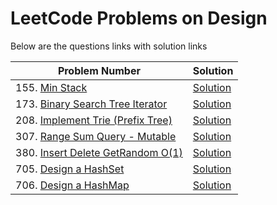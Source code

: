 # LeetCode Problems on Design
Below are the questions links with solution links


|Problem Number|Solution|
|--------------|--------|
|155. [Min Stack](https://leetcode.com/problems/min-stack/)|[Solution](https://github.com/HarshOza36/LeetCode_Problems/blob/main/Design/P155%20-%20minStack.py)|
|173. [Binary Search Tree Iterator](https://leetcode.com/problems/binary-search-tree-iterator/)|[Solution](https://github.com/HarshOza36/LeetCode_Problems/blob/main/Design/P173%20-%20binarySearchTreeIterator.py)|
|208. [Implement Trie (Prefix Tree)](https://leetcode.com/problems/implement-trie-prefix-tree/)|[Solution](https://github.com/HarshOza36/LeetCode_Problems/blob/main/Design/P208%20-%20implementTrie(PrefixTree).py)|
|307. [Range Sum Query - Mutable](https://leetcode.com/problems/range-sum-query-mutable/)|[Solution]()|
|380. [Insert Delete GetRandom O(1)](https://leetcode.com/problems/insert-delete-getrandom-o1/)|[Solution](https://github.com/HarshOza36/LeetCode_Problems/blob/main/Design/P380%20-%20insertDeleteGetRandom_O(1).py)|
|705. [Design a HashSet](https://leetcode.com/problems/design-hashset)|[Solution](https://github.com/HarshOza36/LeetCode_Problems/blob/main/Design/P705.%20Design%20Hashset.py)|
|706. [Design a HashMap](https://leetcode.com/problems/design-hashmap)|[Solution](https://github.com/HarshOza36/LeetCode_Problems/blob/main/Design/P706.%20Design%20Hashmap.py)|
